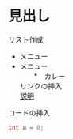 # 見出し

リスト作成
* メニュー
* メニュー  
　　*　カレー  
リンクの挿入  
[説明](https://abiding-sandal-008.notion.site/Git-00010f83c19c490ba1811faec2ba9e49)

コードの挿入
```java
int a = 0;
